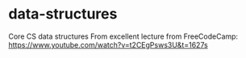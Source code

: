 # data-structures
Core CS data structures
From excellent lecture from FreeCodeCamp: https://www.youtube.com/watch?v=t2CEgPsws3U&t=1627s
